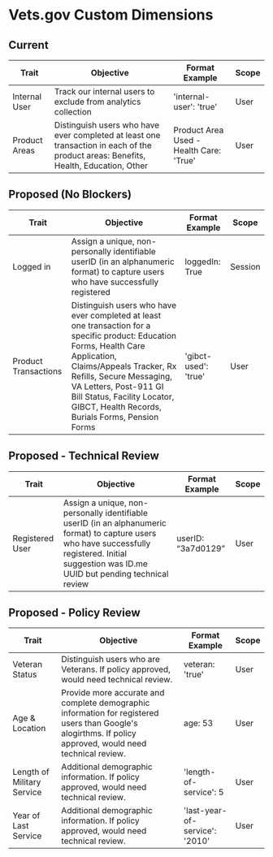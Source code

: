 # Vets.gov Custom Dimensions

## Current

|Trait | Objective | Format Example | Scope |
|--|--|--|--|
|Internal User| Track our internal users to exclude from analytics collection | 'internal-user': 'true' | User |
| Product Areas |  Distinguish users who have ever completed at least one transaction in each of the product areas: Benefits, Health, Education, Other | Product Area Used - Health Care: 'True' | User |

## Proposed (No Blockers)

|Trait | Objective | Format Example | Scope |
|--|--|--|--|
| Logged in | Assign a unique, non-personally identifiable userID (in an alphanumeric format) to capture users who have successfully registered | loggedIn: True | Session |
| Product Transactions |  Distinguish users who have ever completed at least one transaction for a specific product: Education Forms, Health Care Application, Claims/Appeals Tracker, Rx Refills, Secure Messaging, VA Letters, Post-911 GI Bill Status, Facility Locator, GIBCT, Health Records, Burials Forms, Pension Forms | 'gibct-used': 'true' | User |

## Proposed - Technical Review

|Trait | Objective | Format Example | Scope |
|--|--|--|--|
| Registered User | Assign a unique, non-personally identifiable userID (in an alphanumeric format) to capture users who have successfully registered. Initial suggestion was ID.me UUID but pending technical review | userID: “3a7d0129” | User |

## Proposed - Policy Review

|Trait | Objective | Format Example | Scope |
|--|--|--|--|
| Veteran Status | Distinguish users who are Veterans. If policy approved, would need technical review. | veteran: 'true' | User |
| Age & Location | Provide more accurate and complete demographic information for registered users than Google's alogirthms. If policy approved, would need technical review. | age: 53 | User |
| Length of Military Service | Additional demographic information. If policy approved, would need technical review. | 'length-of-service': 5 | User |
| Year of Last Service | Additional demographic information. If policy approved, would need technical review. | 'last-year-of-service': '2010' | User |
